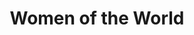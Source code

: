 ---
pid: ls35
title: Women of the World
location_transcription: Suffragist base maybe?
coordinates: "[-75.171056441387, 39.957715065765]"
zipcode: '19128'
gen_neighborhood: Northwest Philadelphia
neighborhood: Roxborough
outside_phl: 
age: '10'
age_range: 6-13
instagram: 
image_file_name: ls_35.jpg
proposal_transcription: European African Asian Russian Indian Native American Spanish
  Hawaiian
topic: Globalism,Unity,Women,Race Ethnicity
topic_summary: 0, 0, 0, 0, 0
type: Other No Form
keywords_other: 
credit: Lillie
image_labels: Eight women holding hands
twitter: 
facebook: 
permalink: "/monuments/ls35/"
layout: item-page
---